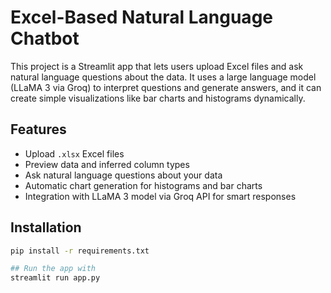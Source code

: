 # Excel-Based Natural Language Chatbot

This project is a Streamlit app that lets users upload Excel files and ask natural language questions about the data. It uses a large language model (LLaMA 3 via Groq) to interpret questions and generate answers, and it can create simple visualizations like bar charts and histograms dynamically.

## Features

- Upload `.xlsx` Excel files
- Preview data and inferred column types
- Ask natural language questions about your data
- Automatic chart generation for histograms and bar charts
- Integration with LLaMA 3 model via Groq API for smart responses

## Installation

```bash
pip install -r requirements.txt

## Run the app with
streamlit run app.py
